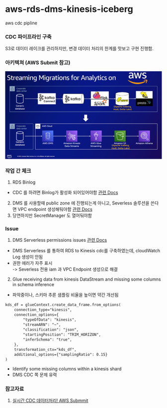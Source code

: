 # aws-rds-dms-kinesis-iceberg
aws cdc pipline


### CDC 파이프라인 구축

S3로 데이터 레이크를 관리하지만, 변경 데이터 처리의 한계를 맛보고 구현 진행함.


### 아키텍쳐 (AWS Submit 참고)
![참고](./img/1.png)

### 작업 간 체크
1. RDS Binlog 
- CDC 를 하려면 Binlog가 활성화 되어있어야함 [관련 Docs](https://docs.aws.amazon.com/ko_kr/dms/latest/userguide/CHAP_Source.MySQL.html)   
2. DMS 를 사용할때 public zone 에 진행되는게 아니고, Severless 솔루션을 쓴다면 VPC endpoint 생성해둬야함 [관련 Docs](https://docs.aws.amazon.com/ko_kr/dms/latest/userguide/CHAP_VPC_Endpoints.html)   
3. 당연하지만 SecretManager 도 열어둬야함   



### Issue 
1. DMS Serverless permissions issues [관련 Docs](https://docs.aws.amazon.com/ko_kr/dms/latest/userguide/security-iam-awsmanpol.html)
- DMS Serverless 를 통하여 RDS to Kinesis cdc를 구축하였는데, cloudWatch Log 생성이 안됨
- 권한 에러가 자주 표시   
-> Severless 전용 iam 과 VPC Endpoint 생성으로 해결

2. Glue receiving data from kinesis DataStream and missing some columns in schema inference
- 파악중이나, 스키마 추론 샘플링 비율을 높이면 약간 개선됨 
```
kds_df = glueContext.create_data_frame.from_options(
    connection_type="kinesis",
    connection_options={
        "typeOfData": "kinesis",
        "streamARN": "~",
        "classification": "json",
        "startingPosition": "TRIM_HORIZON",
        "inferSchema": "true",
    },
    transformation_ctx="kds_df",
    additional_options={"samplingRatio": 0.15}
)

```
- Identify some missing columns within a kinesis shard  
- DMS CDC 쪽 문제 유력 




### 참고자료 
1. [실시간 CDC 데이터처리! AWS Submmit](https://aws.amazon.com/ko/blogs/tech/cdc-data-pipeline-from-db-to-opensearch-service/)